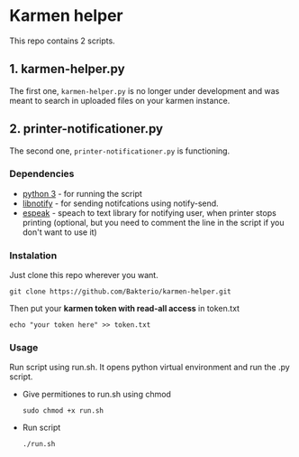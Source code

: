 # Karmen helper
This repo contains 2 scripts.  

## 1. karmen-helper.py
The first one, `karmen-helper.py` is no longer under development and was meant to search in uploaded files on your karmen instance.

## 2. printer-notificationer.py
The second one, `printer-notificationer.py` is functioning.
### Dependencies
- [python 3](https://github.com/python/cpython) - for running the script 
- [libnotify](https://gitlab.gnome.org/GNOME/libnotify) - for sending notifcations using notify-send.
- [espeak](https://github.com/espeak-ng/espeak-ng) - speach to text library for notifying user, when printer stops printing (optional, but you need to comment the line in the script if you don't want to use it)

### Instalation
Just clone this repo wherever you want.
```
git clone https://github.com/Bakterio/karmen-helper.git
```
Then put your **karmen token with read-all access** in token.txt
```
echo "your token here" >> token.txt
```
### Usage
Run script using run.sh. It opens python virtual environment and run the .py script.
- Give permitiones to run.sh using chmod 
    ```
    sudo chmod +x run.sh
    ```
- Run script 
    ```
    ./run.sh
    ```
